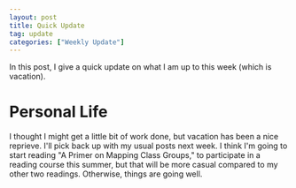 ```yaml
---
layout: post
title: Quick Update
tag: update
categories: ["Weekly Update"]
---
```


In this post, I give a quick update on what I am up to this week (which is vacation).

# Personal Life

I thought I might get a little bit of work done, but vacation has been a nice reprieve. I'll pick back up with my usual posts next week. I think I'm going to start reading "A Primer on Mapping Class Groups," to participate in a reading course this summer, but that will be more casual compared to my other two readings. Otherwise, things are going well.
